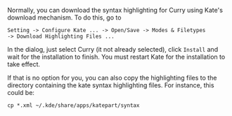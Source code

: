 Normally, you can download the syntax highlighting for Curry using
Kate's download mechanism. To do this, go to

    Setting -> Configure Kate ... -> Open/Save -> Modes & Filetypes
    -> Download Highlighting Files ...

In the dialog, just select Curry (it not already selected), click `Install`
and wait for the installation to finish. You must restart Kate for the
installation to take effect.

If that is no option for you, you can also copy the highlighting files
to the directory containing the kate syntax highlighting files.
For instance, this could be:

    cp *.xml ~/.kde/share/apps/katepart/syntax
